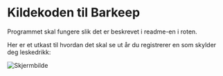 # Kildekoden til Barkeep

Programmet skal fungere slik det er beskrevet i readme-en i roten.

Her er et utkast til hvordan det skal se ut år du registrerer en som skylder deg
leskedrikk:

![Skjermbilde](/uploads/47040f9f078727501d71ada5605000cd/Skjermbilde.PNG)